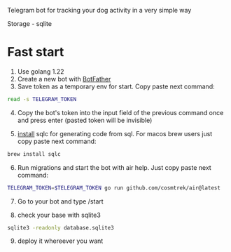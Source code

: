 Telegram bot for tracking your dog activity in a very simple way

Storage - sqlite

# Fast start

1. Use golang 1.22
2. Create a new bot with [BotFather](https://t.me/BotFather)
3. Save token as a temporary env for start. Copy paste next command:

```bash
read -s TELEGRAM_TOKEN
```

4. Copy the bot's token into the input field of the previous command once and press enter (pasted token will be invisible)

5. [install](https://docs.sqlc.dev/en/latest/overview/install.html) sqlc for generating code from sql. For macos brew users just copy paste next command:

```bash
brew install sqlc
```

6. Run migrations and start the bot with air help. Just copy paste next command:

```bash
TELEGRAM_TOKEN=$TELEGRAM_TOKEN go run github.com/cosmtrek/air@latest
```

7. Go to your bot and type /start

8. check your base with sqlite3

```bash
sqlite3 -readonly database.sqlite3
```

9. deploy it whereever you want

